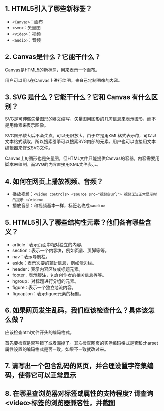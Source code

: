 ## 1. HTML5引入了哪些新标签？
* `<Canvas>`：画布
* `<SVG>`：矢量图
* `<video>`：视频
* `<audio>`：音频

## 2. Canvas是什么？它能干什么？
Canvas是HTML5的新标签，用来表示一个画布。

用户可以用js在Canvas上进行绘图，来自己定制图像的内容。

## 3. SVG 是什么？它能干什么？它和 Canvas 有什么区别？
SVG是可伸缩矢量图形的英文缩写，矢量图用图形的几何信息来表示图形，而不是用像素来表示图像。

SVG图形放大后不会失真，可以无限放大。由于它是用XML格式表示的，可以以文本格式读取，所以搜索引擎可以搜索SVG内部的元素，用户也可以直接用文本编辑器来修改SVG文件。

Canvas上的图形也是矢量图，但HTML文件只能提供Canvas的容器，内容需要用脚本来绘制。而SVG的内容直接用XML文件表示。

## 4. 如何在网页上播放视频、音频？
* 播放视频：`<video controls> <source src="视频的url"> 视频无法正常显示时的提示 </video>`
* 播放音频：和视频基本一样，标签名改成`<audio>`

## 5. HTML5引入了哪些结构性元素？他们各有哪些含义？
* article：表示页面中相对独立的内容。
* section：表示一个内容块，例如页眉、页脚等等。
* nav：表示导航栏。
* aside：表示次要的辅助信息，例如侧边栏。
* header：表示内容区块或标题元素。
* footer：表示脚注，包含创作者的相关信息等等。
* hgroup：对标题进行分组的元素。
* figure：表示一个独立地流内容。
* figcaption：表示figure元素的标题。

## 6. 如果网页发生乱码，我们应该检查什么？具体该怎么做？
应该检查html文件开头的编码格式。

首先要检查是否写错了或者漏掉了。其次检查网页的实际编码格式是否和charset属性设置的编码格式是否一致，如果不一致就改过来。

## 7. 请写出一个包含乱码的网页，并合理设置字符集编码，使得它可以正常显示


## 8. 在哪里查浏览器对标签或属性的支持程度? 请查询&lt;video>标签的浏览器兼容性，并截图

